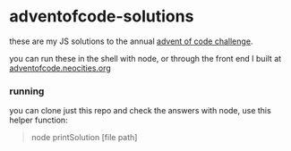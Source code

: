 # adventofcode-solutions

these are my JS solutions to the annual [advent of code challenge](https://adventofcode.com/).

you can run these in the shell with node, or through the front end I built at [adventofcode.neocities.org](https://adventofcode.neocities.org)

### running

you can clone just this repo and check the answers with node, use this helper function:

> node printSolution [file path]
